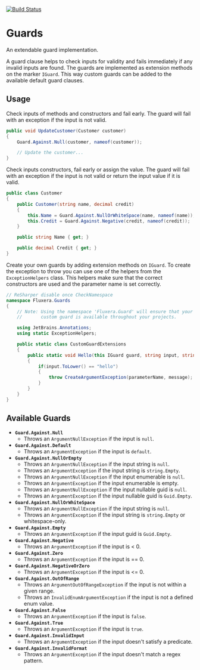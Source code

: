 [![Build Status](https://fluxera.visualstudio.com/Foundation/_apis/build/status/GitHub/Fluxera.Guards?branchName=main)](https://fluxera.visualstudio.com/Foundation/_build/latest?definitionId=57&branchName=main)

# Guards

An extendable guard implementation.

A guard clause helps to check inputs for validity and fails immediately if any invalid inputs are found. The guards are implemented as extension methods on the marker ```IGuard```. This way custom guards
can be added to the available default guard clauses.

## Usage

Check inputs of methods and constructors and fail early. The guard will fail with an exception if the input is not valid.

```c#
public void UpdateCustomer(Customer customer)
{
    Guard.Against.Null(customer, nameof(customer));

    // Update the customer...
}
```

Check inputs constructors, fail early or assign the value. The guard will fail with an exception if the input is not valid or return the input value if it is valid.

```c#
public class Customer
{
    public Customer(string name, decimal credit)
    {
        this.Name = Guard.Against.NullOrWhiteSpace(name, nameof(name));
        this.Credit = Guard.Against.Negative(credit, nameof(credit));
    }

    public string Name { get; }

    public decimal Credit { get; }
}
```

Create your own guards by adding extension methods on ```IGuard```. To create the exception to throw you can use one of the helpers from the ```ExceptionHelpers``` class. This helpers make sure that the correct constructors are used and the parameter name is set correctly.

```c#
// ReSharper disable once CheckNamespace
namespace Fluxera.Guards
{
    // Note: Using the namespace 'Fluxera.Guard' will ensure that your
    //       custom guard is available throughout your projects.

    using JetBrains.Annotations;
    using static ExceptionHelpers;

    public static class CustomGuardExtensions
    {
        public static void Hello(this IGuard guard, string input, string parameterName, string? message = null)
        {
            if(input.ToLower() == "hello")
            {
                throw CreateArgumentException(parameterName, message);
            }
        }
    }
}
```

## Available Guards

- **```Guard.Against.Null```**
    - Throws an ```ArgumentNullException``` if the input is ```null```.
- **```Guard.Against.Default```**
    - Throws an ```ArgumentException``` if the input is ```default```. 
- **```Guard.Against.NullOrEmpty```**
    - Throws an ```ArgumentNullException``` if the input string is ```null```.
    - Throws an ```ArgumentException``` if the input string is ```string.Empty```.
    - Throws an ```ArgumentNullException``` if the input enumerable is ```null```.
    - Throws an ```ArgumentException``` if the input enumerable is empty.
    - Throws an ```ArgumentNullException``` if the input nullable guid is ```null```.
    - Throws an ```ArgumentException``` if the input nullable guid is ```Guid.Empty```.
- **```Guard.Against.NullOrWhiteSpace```**
    - Throws an ```ArgumentNullException``` if the input string is ```null```.
    - Throws an ```ArgumentException``` if the input string is ```string.Empty``` or whitespace-only.
- **```Guard.Against.Empty```**
    - Throws an ```ArgumentException``` if the input guid is ```Guid.Empty```.
- **```Guard.Against.Negative```**
    - Throws an ```ArgumentException``` if the input is < 0.
- **```Guard.Against.Zero```**
    - Throws an ```ArgumentException``` if the input is == 0.
- **```Guard.Against.NegativeOrZero```**
    - Throws an ```ArgumentException``` if the input is <= 0.
- **```Guard.Against.OutOfRange```**
    - Throws an ```ArgumentOutOfRangeException``` if the input is not within a given range.
    - Throws an ```InvalidEnumArgumentException``` if the input is not a defined enum value.
- **```Guard.Against.False```**
    - Throws an ```ArgumentException``` if the input is ```false```.
- **```Guard.Against.True```**
    - Throws an ```ArgumentException``` if the input is ```true```.
- **```Guard.Against.InvalidInput```**
    - Throws an ```ArgumentException``` if the input doesn't satisfy a predicate.
- **```Guard.Against.InvalidFormat```**
    - Throws an ```ArgumentException``` if the input doesn't match a regex pattern.


